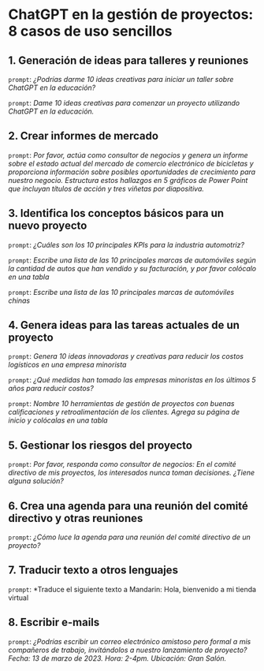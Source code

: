 ﻿# ChatGPT en la gestión de proyectos: 8 casos de uso sencillos
 
 
 ## 1. Generación de ideas para talleres y reuniones 
 
 `prompt`: *¿Podrías darme 10 ideas creativas para iniciar un taller sobre ChatGPT en la educación?* 
 
 `prompt`: *Dame 10 ideas creativas para comenzar un proyecto utilizando ChatGPT en la educación.*
 
 ## 2. Crear informes de mercado
 
`prompt`: *Por favor, actúa como consultor de negocios y genera un informe sobre el estado actual del mercado de comercio electrónico de bicicletas y proporciona información sobre posibles oportunidades de crecimiento para nuestro negocio. Estructura estos hallazgos en 5 gráficos de Power Point que incluyan títulos de acción y tres viñetas por diapositiva.*

## 3. Identifica los conceptos básicos para un nuevo proyecto

`prompt`: *¿Cuáles son los 10 principales KPIs para la industria automotriz?*

`prompt`: *Escribe una lista de las 10 principales marcas de automóviles según la cantidad de autos que han vendido y su facturación, y por favor colócalo en una tabla*

`prompt`: *Escribe una lista de las 10 principales marcas de automóviles chinas*

## 4. Genera ideas para las tareas actuales de un proyecto

`prompt`: *Genera 10 ideas innovadoras y creativas para reducir los costos logísticos en una empresa minorista*

`prompt`: *¿Qué medidas han tomado las empresas minoristas en los últimos 5 años para reducir costos?*

`prompt`: *Nombre 10 herramientas de gestión de proyectos con buenas calificaciones y retroalimentación de los clientes. Agrega su página de inicio y colócalas en una tabla*

## 5. Gestionar los riesgos del proyecto

`prompt`: *Por favor, responda como consultor de negocios: En el comité directivo de mis proyectos, los interesados nunca toman decisiones. ¿Tiene alguna solución?*

## 6. Crea una agenda para una reunión del comité directivo y otras reuniones

`prompt`: *¿Cómo luce la agenda para una reunión del comité directivo de un proyecto?*

## 7. Traducir texto a otros lenguajes

`prompt`: *Traduce el siguiente texto a Mandarin: Hola, bienvenido a mi tienda virtual

## 8. Escribir e-mails

`prompt`: *¿Podrías escribir un correo electrónico amistoso pero formal a mis compañeros de trabajo, invitándolos a nuestro lanzamiento de proyecto? Fecha: 13 de marzo de 2023. Hora: 2-4pm. Ubicación: Gran Salón.*
